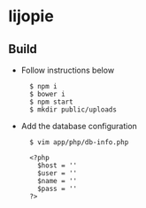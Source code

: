 # lijopie

## Build

* Follow instructions below

        $ npm i
        $ bower i
        $ npm start
        $ mkdir public/uploads

* Add the database configuration
        
        $ vim app/php/db-info.php

        <?php
          $host = ''
          $user = ''
          $name = ''
          $pass = ''
        ?>

